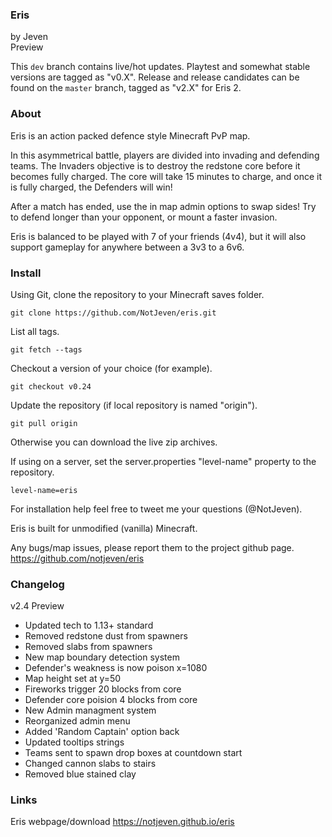 ### Eris
by Jeven  
Preview

This ```dev``` branch contains live/hot updates. Playtest and somewhat stable
versions are tagged as "v0.X". Release and release candidates can be found on
the ```master``` branch, tagged as "v2.X" for Eris 2. 

### About

Eris is an action packed defence style Minecraft PvP map. 

In this asymmetrical battle, players are divided into invading and defending 
teams. The Invaders objective is to destroy the redstone core before it becomes
fully charged. The core will take 15 minutes to charge, and once it is fully
charged, the Defenders will win!

After a match has ended, use the in map admin options to swap sides! Try to defend
longer than your opponent, or mount a faster invasion.

Eris is balanced to be played with 7 of your friends (4v4), but it will also 
support gameplay for anywhere between a 3v3 to a 6v6.

### Install

Using Git, clone the repository to your Minecraft saves folder.

```git clone https://github.com/NotJeven/eris.git```

List all tags.

```git fetch --tags```

Checkout a version of your choice (for example).

```git checkout v0.24```

Update the repository (if local repository is named "origin").

```git pull origin```

Otherwise you can download the live zip archives.

If using on a server, set the server.properties "level-name" property to the repository.


```level-name=eris```

For installation help feel free to tweet me your questions (@NotJeven).
	
Eris is built for unmodified (vanilla) Minecraft.

Any bugs/map issues, please report them to the project github page.
	https://github.com/notjeven/eris

### Changelog

v2.4 Preview
- Updated tech to 1.13+ standard
- Removed redstone dust from spawners
- Removed slabs from spawners
- New map boundary detection system
- Defender's weakness is now poison x=1080
- Map height set at y=50
- Fireworks trigger 20 blocks from core
- Defender core poision 4 blocks from core
- New Admin managment system
- Reorganized admin menu
- Added 'Random Captain' option back
- Updated tooltips strings
- Teams sent to spawn drop boxes at countdown start
- Changed cannon slabs to stairs
- Removed blue stained clay

### Links

Eris webpage/download
	https://notjeven.github.io/eris
